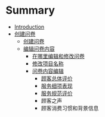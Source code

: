 # Summary

* [Introduction](README.md)
* [创建问卷](chapter1.md)
  * [创建问卷](chapter1/chuang-jian-xiang-mu.md)
  * [编辑问卷内容](chapter1/bian-ji-wen-juan-nei-rong.md)
    * [在哪里编辑和修改问卷](chapter1/bian-ji-wen-juan-nei-rong/bian-ji-he-xiu-gai-wen-juan-nei-rong.md)
    * [修改项目名称](chapter1/bian-ji-wen-juan-nei-rong/xiu-gai-xiang-mu-ming-cheng.md)
    * [问卷内容编辑](chapter1/bian-ji-wen-juan-nei-rong/wen-juan-nei-rong-bian-ji.md)
      * [顾客总体评价](chapter1/bian-ji-wen-juan-nei-rong/wen-juan-nei-rong-bian-ji/gu-ke-zong-ti-ping-jia.md)
      * [服务细项表现](chapter1/bian-ji-wen-juan-nei-rong/wen-juan-nei-rong-bian-ji/fu-wu-xi-xiang-biao-xian.md)
      * [服务规范评价](chapter1/bian-ji-wen-juan-nei-rong/wen-juan-nei-rong-bian-ji/fu-wu-gui-fan-ping-jia.md)
      * 顾客之声
      * 顾客消费习惯和背景信息

